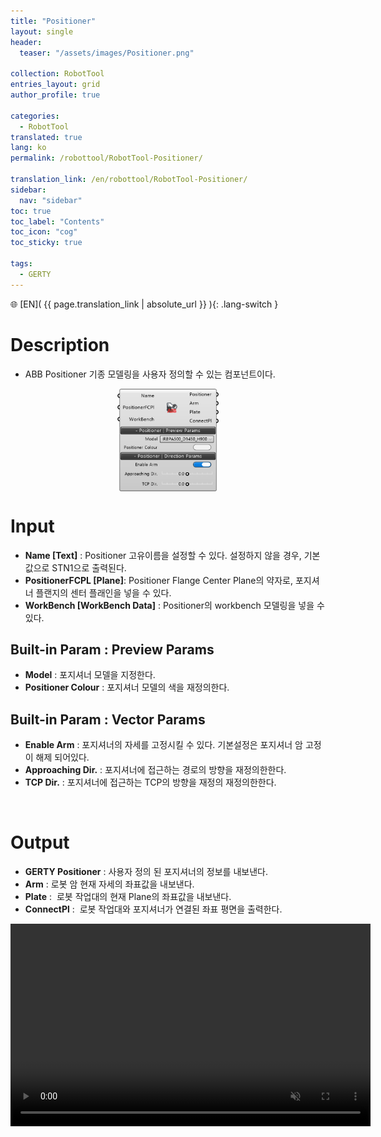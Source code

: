 ```yaml
---
title: "Positioner"
layout: single
header:
  teaser: "/assets/images/Positioner.png"

collection: RobotTool
entries_layout: grid
author_profile: true

categories:
  - RobotTool
translated: true
lang: ko
permalink: /robottool/RobotTool-Positioner/

translation_link: /en/robottool/RobotTool-Positioner/
sidebar:
  nav: "sidebar"
toc: true
toc_label: "Contents"
toc_icon: "cog"
toc_sticky: true

tags: 
  - GERTY
---
```


🌐 [EN]( {{ page.translation_link | absolute_url }} ){: .lang-switch }

# Description

* ABB Positioner 기종 모델링을 사용자 정의할 수 있는 컴포넌트이다.

<p align="center">  <img src="/assets/images/Positioner.png" align="center" width="32%"></p>

# Input

* **Name [Text]** : Positioner 고유이름을 설정할 수 있다. 설정하지 않을 경우, 기본값으로 STN1으로 출력된다.
* **PositionerFCPL [Plane]**: Positioner Flange Center Plane의 약자로, 포지셔너 플랜지의 센터 플래인을 넣을 수 있다.
* **WorkBench [WorkBench Data]** : Positioner의 workbench 모델링을 넣을 수 있다.

## Built-in Param : Preview Params​

* **Model** : 포지셔너 모델을 지정한다.
* **Positioner Colour** : 포지셔너 모델의 색을 재정의한다.

## Built-in Param : Vector Params​

* **Enable Arm** : 포지셔너의 자세를 고정시킬 수 있다. 기본설정은 포지셔너 암 고정이 해제 되어있다.
* **Approaching Dir.** : 포지셔너에 접근하는 경로의 방향을 재정의한한다.
* **TCP Dir.** : 포지셔너에 접근하는 TCP의 방향을 재정의 재정의한한다.
<br>

# Output

* **GERTY Positioner** : 사용자 정의 된 포지셔너의 정보를 내보낸다.
* **Arm** : 로봇 암 현재 자세의 좌표값을 내보낸다.
* **Plate** :  로봇 작업대의 현재 Plane의 좌표값을 내보낸다.
* **ConnectPl** :  로봇 작업대와 포지셔너가 연결된 좌표 평면을 출력한다.

<p align="center"> 
<video src="/assets/images/Workbench_gif.mp4" width="576px" height="324px" autoplay=1 muted=1 loop=1 align="center">
</video>
</p>
